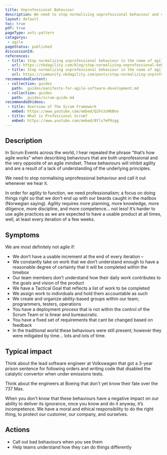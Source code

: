 ```yaml
---
title: Unprofessional Behaviour
description: We need to stop normalising unprofessional behaviour and call it out whenever we hear it.
layout: default
toc: true
pdf: true
pageType: anti-pattern
catagorys: 
 - agile
pageStatus: published
discussionId: 
references:
 - title: Stop normalizing unprofessional behaviour in the name of agility
   url: https://nkdagility.com/blog/stop-normalizing-unprofessional-behaviour-in-the-name-of-agility/
 - title: Stop normalizing unprofessional behaviour in the name of agility | nkdAgilty Community
   url: https://community.nkdagility.com/posts/stop-normalizing-unprofessional-behaviour-in-the-name-of-agility
recommendedContent:
 - collection: guides
   path: _guides/manifesto-for-agile-software-development.md
 - collection: guides
   path: _guides/scrum-guide.md
recommendedVideos:
 - title: Overview of The Scrum Framework
   embed: https://www.youtube.com/embed/Q2Fo3sM6BVo
 - title: What is Professional Scrum?
   embed: https://www.youtube.com/embed/BYlv7eP9zgg
---
```


## Description

In Scrum Events across the world, I hear repeated the phrase “that’s how agile works” when describing behaviours that are both unprofessional and the very opposite of an agile mindset. These behaviours will inhibit agility and are a result of a lack of understanding of the underlying principles.

We need to stop normalising unprofessional behaviour and call it out whenever we hear it.

In order for agility to function, we need professionalism; a focus on doing things right so that we don’t end up with our beards caught in the mailbox (Norwegian saying). Agility requires more planning, more knowledge, more diligence, more discipline, and more competence… not less! It’s harder to use agile practices as we are expected to have a usable product at all times, well, at least every iteration of a few weeks. 

## Symptoms

We are most definitely not agile if:

- We don’t have a usable increment at the end of every iteration –
- We constantly take on work that we don’t understand enough to have a reasonable degree of certainty that it will be completed within the timebox
- Our team members don’t understand how their daily work contributes to the goals and vision of the product
- We have a Tactical Goal that reflects a list of work to be completed
- We assign work to individuals and hold them accountable as such
- We create and organize ability-based groups within our team; programmers, testers, operations
- You have a deployment process that is not within the control of the Scrum Team or is linear and bureaucratic.
- You have a fixed set of requirements that cant be changed based on feedback
- In the traditional world these behaviours were still present; however they were mitigated by time… lots and lots of time.

## Typical impact

Think about the lead software engineer at Volkswagen that got a 3-year prison sentence for following orders and writing code that disabled the catalytic convertor when under emissions tests.

Think about the engineers at Boeing that don't yet know their fate over the 737 Max.

When you don’t know that these behaviours have a negative impact on our ability to deliver its ignorance, once you know and do it anyway, it’s incompetence. We have a moral and ethical responsibility to do the right thing, to protect our customer, our company, and ourselves.

## Actions

- Call out bad behaviours when you see them
- Help teams understand how they can do things differently